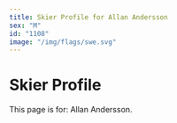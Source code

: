 ```yaml
---
title: Skier Profile for Allan Andersson
sex: "M"
id: "1108"
image: "/img/flags/swe.svg" 
---
```


# Skier Profile

This page is for: Allan Andersson.
    
